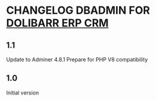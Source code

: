 # CHANGELOG DBADMIN FOR [DOLIBARR ERP CRM](https://www.dolibarr.org)

## 1.1
Update to Adminer 4.8.1
Prepare for PHP V8 compatibility

## 1.0

Initial version

